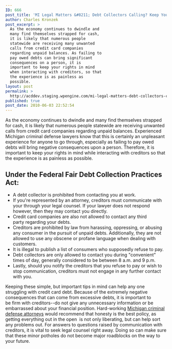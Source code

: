```yaml
---
ID: 666
post_title: 'MI Legal Matters &#8211; Debt Collectors Calling? Keep Your Rights in Mind'
author: Charles Kronzek
post_excerpt: >
  As the economy continues to dwindle and
  many find themselves strapped for cash,
  it is likely that numerous people
  statewide are receiving many unwanted
  calls from credit card companies
  regarding unpaid balances. As failing to
  pay owed debts can bring significant
  consequences on a person, it is
  important to keep your rights in mind
  when interacting with creditors, so that
  the experience is as painless as
  possible.
layout: post
permalink: >
  http://acddev.staging.wpengine.com/mi-legal-matters-debt-collectors-calling-keep-your-rights-in-mind.html
published: true
post_date: 2010-06-03 22:52:54
---
```

As the economy continues to dwindle and many find themselves strapped for cash, it is likely that numerous people statewide are receiving unwanted calls from credit card companies regarding unpaid balances. Experienced Michigan criminal defense lawyers know that this is certainly an unpleasant experience for anyone to go through, especially as failing to pay owed debts will bring negative consequences upon a person. Therefore, it is important to keep your rights in mind while interacting with creditors so that the experience is as painless as possible.

<h2>Under the Federal Fair Debt Collection Practices Act:</h2>
<ul>
	<li>A debt collector is prohibited from contacting you at work.</li>
	<li>If you're represented by an attorney, creditors must communicate with your through your legal counsel. If your lawyer does not respond however, then they may contact you directly.</li>
	<li>Credit card companies are also not allowed to contact any third party regarding your debts.</li>
	<li>Creditors are prohibited by law from harassing, oppressing, or abusing any consumer in the pursuit of unpaid debts. Additionally, they are not allowed to use any obscene or profane language when dealing with customers.</li>
	<li>It is illegal to publish a list of consumers who supposedly refuse to pay.</li>
	<li>Debt collectors are only allowed to contact you during "convenient" times of day, generally considered to be between 8 a.m. and 9 p.m.</li>
	<li>Lastly, should you notify the creditors that you refuse to pay or wish to stop communication, creditors must not engage in any further contact with you.</li>
</ul>
Keeping these simple, but important tips in mind can help any one struggling with credit card debt. Because of the extremely negative consequences that can come from excessive debts, it is important to be firm with creditors--do not give any unnecessary information or be embarrassed about your financial position. Hard-working <a href="http://acddev.staging.wpengine.com/" target="_blank">Michigan criminal defense attorneys</a> would recommend that honesty is the best policy, as getting everything out in the open  is not only liberating, but can help sort any problems out. For answers to questions raised by communication with creditors, it is vital to seek legal counsel right away. Doing so can make sure that these minor potholes do not become major roadblocks on the way to your future.
